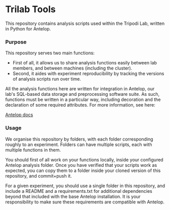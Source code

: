 # Trilab Tools

This repository contains analysis scripts used within the Tripodi Lab, written in Python for Antelop.

### Purpose

This repository serves two main functions:

* First of all, it allows us to share analysis functions easily between lab members, and between machines (including the cluster).
* Second, it aides with experiment reproducibility by tracking the versions of analysis scripts run over time.

All the analysis functions here are written for integration in Antelop, our lab's SQL-based data storage and preprocessing software suite. As such, functions must be written in a particular way, including decoration and the declaration of some required attributes. For more information, see here:

[Antelop docs](https://antelope.readthedocs.io/en/latest/python/analysis.html)

### Usage

We organise this repository by folders, with each folder corresponding roughly to an experiment. Folders can have multiple scripts, each with multiple functions in them.

You should first of all work on your functions locally, inside your configured Antelop analysis folder. Once you have verified that your scripts work as expected, you can copy them to a folder inside your cloned version of this repository, and commit+push it.

For a given experiment, you should use a single folder in this repository, and include a README and a requirements.txt for additional dependencies beyond that included with the base Antelop installation. It is your responsibility to make sure these requirements are compatible with Antelop.
